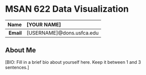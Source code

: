 MSAN 622 Data Visualization
==============================

| **Name**  | [YOUR NAME] |
|----------:|:------------|
| **Email** | [USERNAME]@dons.usfca.edu |

## About Me ##

[BIO: Fill in a brief bio about yourself here. Keep it between 1 and 3 sentences.]
